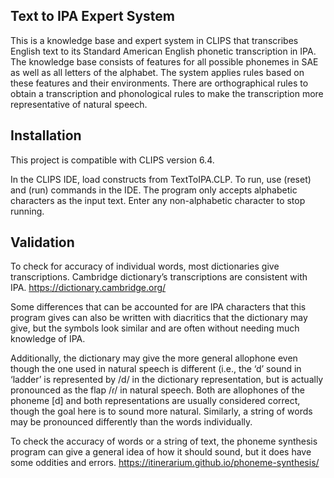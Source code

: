 ## Text to IPA Expert System
This is a knowledge base and expert system in CLIPS that transcribes English text to its Standard American English phonetic transcription in IPA. The knowledge base consists of features for all possible phonemes in SAE as well as all letters of the alphabet. The system applies rules based on these features and their environments. There are orthographical rules to obtain a transcription and phonological rules to make the transcription more representative of natural speech.

## Installation
This project is compatible with CLIPS version 6.4.  

In the CLIPS IDE, load constructs from TextToIPA.CLP. To run, use (reset) and (run) commands in the IDE. The program only accepts alphabetic characters as the input text. Enter any non-alphabetic character to stop running. 

## Validation
To check for accuracy of individual words, most dictionaries give transcriptions. Cambridge dictionary’s transcriptions are consistent with IPA. 
https://dictionary.cambridge.org/

Some differences that can be accounted for are IPA characters that this program gives can also be written with diacritics that the dictionary may give, but the symbols look similar and are often without needing much knowledge of IPA.

Additionally, the dictionary may give the more general allophone even though the one used in natural speech is different (i.e., the ‘d’ sound in ‘ladder’ is represented by /d/ in the dictionary representation, but is actually pronounced as the flap /ɾ/ in natural speech. Both are allophones of the phoneme [d] and both representations are usually considered correct, though the goal here is to sound more natural. Similarly, a string of words may be pronounced differently than the words individually.

To check the accuracy of words or a string of text, the phoneme synthesis program can give a general idea of how it should sound, but it does have some oddities and errors. 
https://itinerarium.github.io/phoneme-synthesis/
